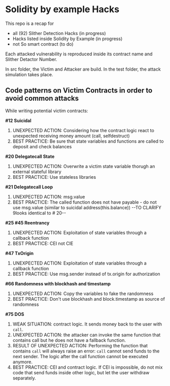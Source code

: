 # Solidity by example Hacks

This repo is a recap for 
- all (92) Slither Detection Hacks (in progress)
- Hacks listed inside Solidity by Example (in progress)
- not So smart contract (to do)

Each attacked vulnerability is reproduced inside its contract name and Slither Detactor Number.

In src folder, the Victim and Attacker are build. In the test folder, the attack simulation takes place.

## Code patterns on Victim Contracts in order to avoid common attacks

While writing potential victim contracts:

**#12 Suicidal**

1. UNEXPECTED ACTION: Considering how the contract logic react to unexpected receiving money amount (call, selfdestruct)
2. BEST PRACTICE: Be sure that state variables and functions are called to deposit and check balances

**#20 Delegatecall State**

1. UNEXPECTED ACTION: Overwrite a victim state variable thorugh an external stateful library
2. BEST PRACTICE: Use stateless libraries

**#21 Delegatecall Loop** 

1. UNEXPECTED ACTION: msg.value 
2. BEST PRACTICE: The called function does not have payable - do not use msg.value (similar to suicidal address(this.balance))
--TO CLARIFY 9looks identical to # 20--

**#25 #45 Reentrancy**

1. UNEXPECTED ACTION: Exploitation of state variables through a callback function
2. BEST PRACTICE: CEI not CIE

**#47 TxOrigin**

1. UNEXPECTED ACTION: Exploitation of state variables through a callback function
2. BEST PRACTICE: Use msg.sender instead of tx.origin for authorization


**#66 Randomness with blockhash and timestamp**

1. UNEXPECTED ACTION: Copy the variables to fake the randomness
2. BEST PRACTICE: Don't use blockhash and block.timestamp as source of randomness

**#75 DOS**

1. WEAK SITUATION: contract logic. It sends money back to the user with `call`.
2. UNEXPECTED ACTION: the attacker can invoke the same function that contains call but he does not have a fallback function.
3. RESULT OF UNEXPECTED ACTION: Performing the function that contains `call` will always raise an error: `call` cannot send funds to the next sender. The logic after the call function cannot be executed anymore.
3. BEST PRACTICE: CEI and contract logic. If CEI is impossible, do not mix code that send funds inside other logic, but let the user withdraw separately.

